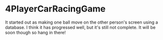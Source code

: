 # 4PlayerCarRacingGame
It started out as making one ball move on the other person's screen using a database. I think it has progressed well, but it's still not complete. It will be soon though so hang in there!

